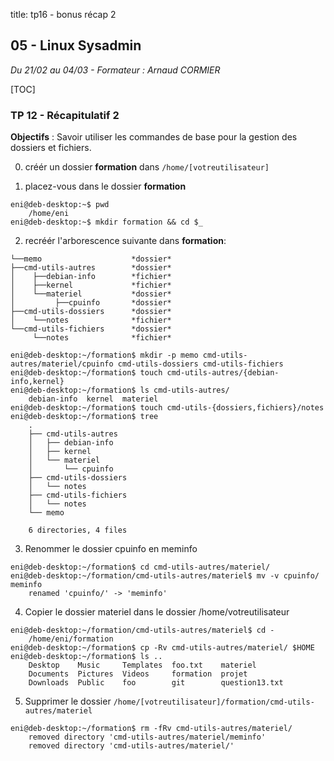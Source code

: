 title: tp16 - bonus récap 2
## 05 - Linux Sysadmin
*Du 21/02 au 04/03 - Formateur : Arnaud CORMIER*

[TOC]

### TP 12 - Récapitulatif 2
**Objectifs** : Savoir utiliser les commandes de base pour la gestion des dossiers et fichiers.


0. créér un dossier **formation** dans `/home/[votreutilisateur]`

1. placez-vous dans le dossier **formation**

```
eni@deb-desktop:~$ pwd
	/home/eni
eni@deb-desktop:~$ mkdir formation && cd $_
```

2. recréér l'arborescence suivante dans **formation**:

```
└──memo                    *dossier*
├──cmd-utils-autres        *dossier*
│    ├──debian-info        *fichier*
│    ├──kernel             *fichier*
│    └──materiel           *dossier*
│         ├──cpuinfo       *dossier*
├──cmd-utils-dossiers      *dossier*
│    └──notes              *fichier*
└──cmd-utils-fichiers      *dossier*
     └──notes              *fichier*
```


```
eni@deb-desktop:~/formation$ mkdir -p memo cmd-utils-autres/materiel/cpuinfo cmd-utils-dossiers cmd-utils-fichiers
eni@deb-desktop:~/formation$ touch cmd-utils-autres/{debian-info,kernel}
eni@deb-desktop:~/formation$ ls cmd-utils-autres/
	debian-info  kernel  materiel
eni@deb-desktop:~/formation$ touch cmd-utils-{dossiers,fichiers}/notes
eni@deb-desktop:~/formation$ tree
	.
	├── cmd-utils-autres
	│   ├── debian-info
	│   ├── kernel
	│   └── materiel
	│       └── cpuinfo
	├── cmd-utils-dossiers
	│   └── notes
	├── cmd-utils-fichiers
	│   └── notes
	└── memo

	6 directories, 4 files
```

3. Renommer le dossier cpuinfo en meminfo

```
eni@deb-desktop:~/formation$ cd cmd-utils-autres/materiel/
eni@deb-desktop:~/formation/cmd-utils-autres/materiel$ mv -v cpuinfo/ meminfo
	renamed 'cpuinfo/' -> 'meminfo'
```

4. Copier le dossier materiel dans le dossier /home/votreutilisateur

```
eni@deb-desktop:~/formation/cmd-utils-autres/materiel$ cd -
	/home/eni/formation
eni@deb-desktop:~/formation$ cp -Rv cmd-utils-autres/materiel/ $HOME
eni@deb-desktop:~/formation$ ls ..
	Desktop    Music     Templates  foo.txt    materiel
	Documents  Pictures  Videos     formation  projet
	Downloads  Public    foo        git        question13.txt
```

5. Supprimer le dossier `/home/[votreutilisateur]/formation/cmd-utils-autres/materiel`

```
eni@deb-desktop:~/formation$ rm -fRv cmd-utils-autres/materiel/
	removed directory 'cmd-utils-autres/materiel/meminfo'
	removed directory 'cmd-utils-autres/materiel/'
```

<link rel="stylesheet" type="text/css" href="................../ressources/css/bootstrap.min.css">
<link rel="stylesheet" type="text/css" href="................../ressources/css/style.css">